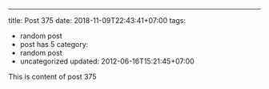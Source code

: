 ---
title: Post 375
date: 2018-11-09T22:43:41+07:00
tags:
  - random post
  - post has 5
category:
  - random post
  - uncategorized
updated: 2012-06-16T15:21:45+07:00

This is content of post 375